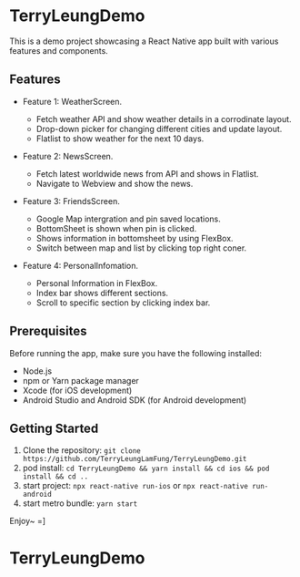 # TerryLeungDemo

This is a demo project showcasing a React Native app built with various features and components. 

## Features

- Feature 1: WeatherScreen.
  - Fetch weather API and show weather details in a corrodinate layout.
  - Drop-down picker for changing different cities and update layout.
  - Flatlist to show weather for the next 10 days.

- Feature 2: NewsScreen.
  - Fetch latest worldwide news from API and shows in Flatlist.
  - Navigate to Webview and show the news.

- Feature 3: FriendsScreen.
  - Google Map intergration and pin saved locations.
  - BottomSheet is shown when pin is clicked.
  - Shows information in bottomsheet by using FlexBox.
  - Switch between map and list by clicking top right coner.

- Feature 4: PersonalInfomation.
  - Personal Information in FlexBox.
  - Index bar shows different sections.
  - Scroll to specific section by clicking index bar. 

## Prerequisites

Before running the app, make sure you have the following installed:

- Node.js
- npm or Yarn package manager
- Xcode (for iOS development)
- Android Studio and Android SDK (for Android development)

## Getting Started

1. Clone the repository:
   `git clone https://github.com/TerryLeungLamFung/TerryLeungDemo.git`  
2. pod install:
    `cd TerryLeungDemo && yarn install && cd ios && pod install && cd ..`
3. start project:
    `npx react-native run-ios` or `npx react-native run-android`
4. start metro bundle:
   `yarn start`
   
Enjoy~ =]

# TerryLeungDemo
